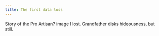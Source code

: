 ```yaml
---
title: The first data loss
---
```


Story of the Pro Artisan? image I lost.
Grandfather disks
hideousness, but still.
